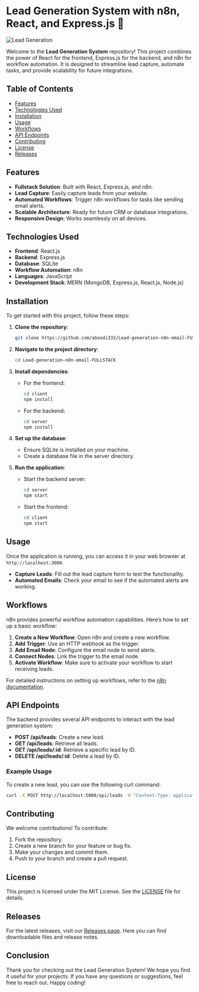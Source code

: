 # Lead Generation System with n8n, React, and Express.js 🚀

![Lead Generation](https://img.shields.io/badge/Lead%20Generation%20System-Ready-brightgreen)

Welcome to the **Lead Generation System** repository! This project combines the power of React for the frontend, Express.js for the backend, and n8n for workflow automation. It is designed to streamline lead capture, automate tasks, and provide scalability for future integrations.

## Table of Contents

- [Features](#features)
- [Technologies Used](#technologies-used)
- [Installation](#installation)
- [Usage](#usage)
- [Workflows](#workflows)
- [API Endpoints](#api-endpoints)
- [Contributing](#contributing)
- [License](#license)
- [Releases](#releases)

## Features

- **Fullstack Solution**: Built with React, Express.js, and n8n.
- **Lead Capture**: Easily capture leads from your website.
- **Automated Workflows**: Trigger n8n workflows for tasks like sending email alerts.
- **Scalable Architecture**: Ready for future CRM or database integrations.
- **Responsive Design**: Works seamlessly on all devices.

## Technologies Used

- **Frontend**: React.js
- **Backend**: Express.js
- **Database**: SQLite
- **Workflow Automation**: n8n
- **Languages**: JavaScript
- **Development Stack**: MERN (MongoDB, Express.js, React.js, Node.js)

## Installation

To get started with this project, follow these steps:

1. **Clone the repository**:
   ```bash
   git clone https://github.com/aboodi332/Lead-generation-n8n-email-FULLSTACK.git
   ```

2. **Navigate to the project directory**:
   ```bash
   cd Lead-generation-n8n-email-FULLSTACK
   ```

3. **Install dependencies**:
   - For the frontend:
     ```bash
     cd client
     npm install
     ```
   - For the backend:
     ```bash
     cd server
     npm install
     ```

4. **Set up the database**:
   - Ensure SQLite is installed on your machine.
   - Create a database file in the server directory.

5. **Run the application**:
   - Start the backend server:
     ```bash
     cd server
     npm start
     ```
   - Start the frontend:
     ```bash
     cd client
     npm start
     ```

## Usage

Once the application is running, you can access it in your web browser at `http://localhost:3000`. 

- **Capture Leads**: Fill out the lead capture form to test the functionality.
- **Automated Emails**: Check your email to see if the automated alerts are working.

## Workflows

n8n provides powerful workflow automation capabilities. Here’s how to set up a basic workflow:

1. **Create a New Workflow**: Open n8n and create a new workflow.
2. **Add Trigger**: Use an HTTP webhook as the trigger.
3. **Add Email Node**: Configure the email node to send alerts.
4. **Connect Nodes**: Link the trigger to the email node.
5. **Activate Workflow**: Make sure to activate your workflow to start receiving leads.

For detailed instructions on setting up workflows, refer to the [n8n documentation](https://docs.n8n.io).

## API Endpoints

The backend provides several API endpoints to interact with the lead generation system:

- **POST /api/leads**: Create a new lead.
- **GET /api/leads**: Retrieve all leads.
- **GET /api/leads/:id**: Retrieve a specific lead by ID.
- **DELETE /api/leads/:id**: Delete a lead by ID.

### Example Usage

To create a new lead, you can use the following curl command:

```bash
curl -X POST http://localhost:5000/api/leads -H "Content-Type: application/json" -d '{"name": "John Doe", "email": "john@example.com"}'
```

## Contributing

We welcome contributions! To contribute:

1. Fork the repository.
2. Create a new branch for your feature or bug fix.
3. Make your changes and commit them.
4. Push to your branch and create a pull request.

## License

This project is licensed under the MIT License. See the [LICENSE](LICENSE) file for details.

## Releases

For the latest releases, visit our [Releases page](https://github.com/aboodi332/Lead-generation-n8n-email-FULLSTACK/releases). Here you can find downloadable files and release notes.

## Conclusion

Thank you for checking out the Lead Generation System! We hope you find it useful for your projects. If you have any questions or suggestions, feel free to reach out. Happy coding!